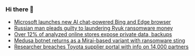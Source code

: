 ### Hi there 👋

<!--START_SECTION:feed-->
* [Microsoft launches new AI chat-powered Bing and Edge browser](https://www.bleepingcomputer.com/news/microsoft/microsoft-launches-new-ai-chat-powered-bing-and-edge-browser/)
* [Russian man pleads guilty to laundering Ryuk ransomware money](https://www.bleepingcomputer.com/news/security/russian-man-pleads-guilty-to-laundering-ryuk-ransomware-money/)
* [Over 12% of analyzed online stores expose private data, backups](https://www.bleepingcomputer.com/news/security/over-12-percent-of-analyzed-online-stores-expose-private-data-backups/)
* [Medusa botnet returns as a Mirai-based variant with ransomware sting](https://www.bleepingcomputer.com/news/security/medusa-botnet-returns-as-a-mirai-based-variant-with-ransomware-sting/)
* [Researcher breaches Toyota supplier portal with info on 14,000 partners](https://www.bleepingcomputer.com/news/security/researcher-breaches-toyota-supplier-portal-with-info-on-14-000-partners/)
<!--END_SECTION:feed-->

<!--
**frankenk/frankenk** is a ✨ _special_ ✨ repository because its `README.md` (this file) appears on your GitHub profile.

Here are some ideas to get you started:

- 🔭 I’m currently working on ...
- 🌱 I’m currently learning ...
- 👯 I’m looking to collaborate on ...
- 🤔 I’m looking for help with ...
- 💬 Ask me about ...
- 📫 How to reach me: ...
- 😄 Pronouns: ...
- ⚡ Fun fact: ...
-->



